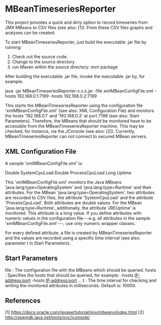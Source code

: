 # MBeanTimeseriesReporter
This project provides a quick and dirty option to record timeseries from JMX MBeans to CSV files (see also: [1]). From these CSV files graphs and analyses can be created.

To start MBeanTimeseriesReporter, just build the executable .jar file by running:

1. Check out the source code.
2. Change to the source directory
3. run Maven within the source directory: mvn package

After building the executable .jar file, invoke the executable .jar by, for example:

java -jar MBeanTimeseriesReporter-x.x.x.jar -file xmlMBeanConfigFile.xml -hosts 192.168.0.1:7199 -hosts 192.168.0.2:7199

This starts the MBeanTimeseriesReporter using the configuration file 'xmlMBeanConfigFile.xml' (see also: XML Configuration File) and monitors the hosts '192.168.0.1' and '192.168.0.2' at port 7199 (see also: Start Parameters).
Therefore, the MBeans that should be monitored have to be accessible from the MBeanTimeseriesReporter machine. This may be checked, for instance, via the JConsole (see also: [2]).
Currently, MBeanTimeseriesReporter can not connect to secured MBean servers.

## XML Configuration File

A sample 'xmlMBeanConfigFile.xml' is:

<?xml version="1.0" encoding="UTF-8" standalone="yes"?>
<MBeans>
 <MBean name="OperatingSystem" objectname="java.lang:type=OperatingSystem">
  <Attribute name="SystemCpuLoad">
   <GaugeType>Double</GaugeType>
   <MetricName>SystemCpuLoad</MetricName>
  </Attribute>
  <Attribute name="ProcessCpuLoad">
   <GaugeType>Double</GaugeType>
   <MetricName>ProcessCpuLoad</MetricName>
  </Attribute>
 </MBean>
 <MBean name="Runtime" objectname="java.lang:type=Runtime">
  <Attribute name="JREUptime">
   <GaugeType>Long</GaugeType>
   <MetricName>Uptime</MetricName>
  </Attribute>
 </MBean>
</MBeans>

This 'xmlMBeanConfigFile.xml' monitors the Java MBeans 'java.lang:type=OperatingSystem' and 'java.lang:type=Runtime' and their attributes. For the MBean 'java.lang:type=OperatingSystem', two attributes are recorded to CSV files, the attribute 'SystemCpuLoad' and the attribute 'ProcessCpuLoad'. Both attributes are double values. For the MBean 'java.lang:type=Runtime', additionally, the attribute 'JREUptime' is monitored. This attribute is a long value. If you define attributes with numeric values in the configuration file---e.g. all attributes in the sample 'xmlMBeanConfigFile.xml'---, use only numeric wrapper classes.

For every defined attribute, a file is created by MBeanTimeseriesReporter and the values are recorded using a specific time interval (see also: parameter t in Start Parameters).

## Start Parameters

file : The configuration file with the MBeans which should be queried.
hosts : Specifies the hosts that should be queried, for example: -hosts <IP-address:port> -hosts <IP-address:port> ...
t : The time interval for checking and writing the monitored attributes in milliseconds. Default is: 10000.

## References
[1] https://docs.oracle.com/javase/tutorial/jmx/mbeans/index.html
[2] http://openjdk.java.net/tools/svc/jconsole/
